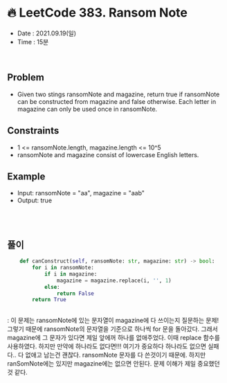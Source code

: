 # 🔥 LeetCode 383. Ransom Note
- Date : 2021.09.19(일)
- Time : 15분
<br>

## Problem

- Given two stings ransomNote and magazine, return true if ransomNote can be constructed from magazine and false otherwise.
Each letter in magazine can only be used once in ransomNote.



## Constraints
- 1 <= ransomNote.length, magazine.length <= 10^5
- ransomNote and magazine consist of lowercase English letters.

## Example

- Input: ransomNote = "aa", magazine = "aab"
- Output: true

<br><br>

## 풀이
```python
    def canConstruct(self, ransomNote: str, magazine: str) -> bool:
        for i in ransomNote:
            if i in magazine:
                magazine = magazine.replace(i, '', 1)
            else:
                return False
        return True
        
```
: 이 문제는 ransomNote에 있는 문자열이 magazine에 다 쓰이는지 질문하는 문제! 그렇기 때문에 ransomNote의 문자열을 기준으로 하나씩 for 문을 돌아갔다. 그래서 magazine에 그 문자가 있다면 제일 앞에꺼 하나를 없애주었다. 이때 replace 함수를 사용하였다. 하지만 만약에 하나라도 없다면!!! 여기가 중요하다 하나라도 없으면 실패다.. 다 없애고 남는건 괜찮다. ransomNote 문자를 다 쓴것이기 때문에. 하지만 ranSomNote에는 있지만 magazine에는 없으면 안된다. 문제 이해가 제일 중요했던 것 같다.